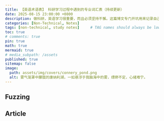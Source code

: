 ```yaml
---
title: 【英语术语表】 科研学习过程中遇到的专业词汇表（持续更新）
date: 2025-08-15 23:00:00 +0800
description: 做科研，英语学习很重要，而且必须坚持不懈。这篇博文专门开坑用来记录自己在科研学习过程中遇到的专业词汇。当然，一些科研写作中遇到的生词也会加入到这里。
categories: [Non-Technical, Notes]
tags: [non-technical, study notes]     # TAG names should always be lowercase
toc: true
# comments: true
pin: true
math: true
mermaid: true
# media_subpath: /assets
published: true
sitemap: false
image:
  path: assets/img/covers/connery_pond.png
  alt: 雾气笼罩中朦胧的康纳利湖，一如悬浮于我脑海中的雾，缥缈不定，心绪难宁。
---
```


## Fuzzing

## Article